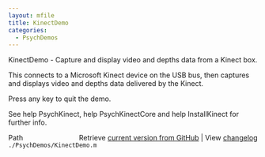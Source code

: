 ```yaml
---
layout: mfile
title: KinectDemo
categories:
  - PsychDemos
---
```


KinectDemo \- Capture and display video and depths data from a Kinect box.

This connects to a Microsoft Kinect device on the USB bus, then captures
and displays video and depths data delivered by the Kinect.

Press any key to quit the demo.

See help PsychKinect, help PsychKinectCore and help InstallKinect for
further info.



<div class="code_header" style="text-align:right;">
  <span style="float:left;">Path&nbsp;&nbsp;</span> <span class="counter">Retrieve <a href=
  "https://raw.github.com/Psychtoolbox-3/Psychtoolbox-3/beta/./PsychDemos/KinectDemo.m">current version from GitHub</a> | View <a href=
  "https://github.com/Psychtoolbox-3/Psychtoolbox-3/commits/beta/./PsychDemos/KinectDemo.m">changelog</a></span>
</div>
<div class="code">
  <code>./PsychDemos/KinectDemo.m</code>
</div>
